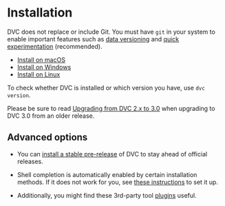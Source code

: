 # Installation

<admon>

DVC does not replace or include Git. You must have `git` in your system to
enable important features such as [data versioning] and [quick experimentation]
(recommended).

[data versioning]: /doc/use-cases/versioning-data-and-models
[quick experimentation]: /doc/user-guide/experiment-management

</admon>

- [Install on macOS](/doc/install/macos)
- [Install on Windows](/doc/install/windows)
- [Install on Linux](/doc/install/linux)

To check whether DVC is installed or which version you have, use `dvc version`.

<admon type="tip">

Please be sure to read [Upgrading from DVC 2.x to 3.0](/doc/user-guide/upgrade)
when upgrading to DVC 3.0 from an older release.

</admon>

## Advanced options

- You can [install a stable pre-release](/doc/install/pre-release) of DVC to
  stay ahead of official releases.

- Shell completion is automatically enabled by certain installation methods. If
  it does not work for you, see [these instructions](/doc/install/completion) to
  set it up.

- Additionally, you might find these 3rd-party tool
  [plugins](/doc/install/plugins) useful.
